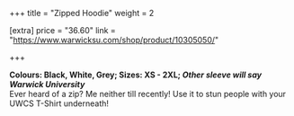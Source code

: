 +++
title = "Zipped Hoodie"
weight = 2

[extra]
price = "36.60"
link = "https://www.warwicksu.com/shop/product/10305050/"

+++

**Colours: Black, White, Grey; Sizes: XS - 2XL; *Other sleeve will say Warwick University***<br>
Ever heard of a zip? Me neither till recently! Use it to stun people with your UWCS T-Shirt underneath!